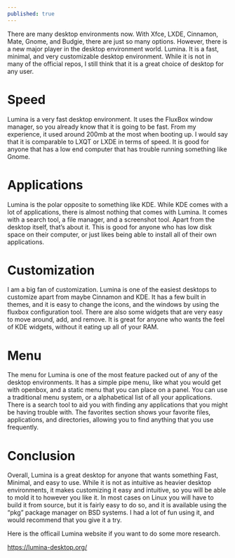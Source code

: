 ```yaml
---
published: true
---
```

There are many desktop environments now. With Xfce, LXDE, Cinnamon, Mate, Gnome, and Budgie, there are just so many options. However, there is a new major player in the desktop environment world. Lumina. It is a fast, minimal, and very customizable desktop environment. While it is not in many of the official repos, I still think that it is a great choice of desktop for any user. 

# Speed 

Lumina is a very fast desktop environment. It uses the FluxBox window manager, so you already know that it is going to be fast. From my experience, it used around 200mb at the most when booting up. I would say that it is comparable to LXQT or LXDE in terms of speed. It is good for anyone that has a low end computer that has trouble running something like Gnome. 

# Applications 

Lumina is the polar opposite to something like KDE. While KDE comes with a lot of applications, there is almost nothing that comes with Lumina. It comes with a search tool, a file manager, and a screenshot tool. Apart from the desktop itself, that’s about it. This is good for anyone who has low disk space on their computer, or just likes being able to install all of their own applications. 

# Customization 

I am a big fan of customization. Lumina is one of the easiest desktops to customize apart from maybe Cinnamon and KDE. It has a few built in themes, and it is easy to change the icons, and the windows by using the fluxbox configuration tool. There are also some widgets that are very easy to move around, add, and remove. It is great for anyone who wants the feel of KDE widgets, without it eating up all of your RAM. 

# Menu

The menu for Lumina is one of the most feature packed out of any of the desktop environments. It has a simple pipe menu, like what you would get with openbox, and a static menu that you can place on a panel. You can use a traditional menu system, or a alphabetical list of all your applications. There is a search tool to aid you with finding any applications that you might be having trouble with. The favorites section shows your favorite files, applications, and directories, allowing you to find anything that you use frequently. 

# Conclusion 

Overall, Lumina is a great desktop for anyone that wants something Fast, Minimal, and easy to use. While it is not as intuitive as heavier desktop environments, it makes customizing it easy and intuitive, so you will be able to mold it to however you like it. In most cases on Linux you will have to build it from source, but it is fairly easy to do so, and it is available using the “pkg” package manager on BSD systems. I had a lot of fun using it, and would recommend that you give it a try.

Here is the officail Lumina website if you want to do some more research. 

https://lumina-desktop.org/
